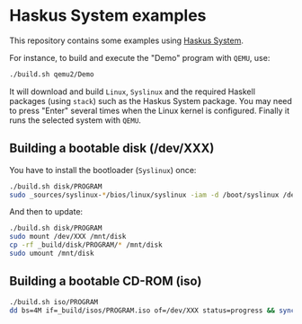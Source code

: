 # Haskus System examples

This repository contains some examples using [Haskus System](http://haskus.org/system/).

For instance, to build and execute the "Demo" program with `QEMU`, use:

```bash
./build.sh qemu2/Demo
```

It will download and build `Linux`, `Syslinux` and the required Haskell packages
(using `stack`) such as the Haskus System package. You may need to press "Enter"
several times when the Linux kernel is configured. Finally it runs the selected
system with `QEMU`.


## Building a bootable disk (/dev/XXX)

You have to install the bootloader (`Syslinux`) once:

```bash
./build.sh disk/PROGRAM
sudo _sources/syslinux-*/bios/linux/syslinux -iam -d /boot/syslinux /dev/XXX 
```

And then to update:

```bash
./build.sh disk/PROGRAM
sudo mount /dev/XXX /mnt/disk
cp -rf _build/disk/PROGRAM/* /mnt/disk
sudo umount /mnt/disk
```


## Building a bootable CD-ROM (iso)

```bash
./build.sh iso/PROGRAM
dd bs=4M if=_build/isos/PROGRAM.iso of=/dev/XXX status=progress && sync
```

